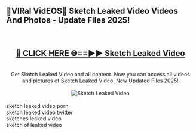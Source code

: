 <h2>🔴VIRal VidEOS🔴 Sketch Leaked Video Videos And Photos - Update Files 2025!</h2>
<br>
<div align="center">
<h2><a href="https://virallinks.top/odZfE0" rel="nofollow">🔴 CLICK HERE 🌐==►► Sketch Leaked Video</a></h2>
<br>
Get Sketch Leaked Video and all content. Now you can access all videos and pictures of Sketch Leaked Video. New Updated Files 2025!
<br>
<br>
<a href="https://virallinks.top/odZfE0" rel="nofollow" data-target="animated-image.originalLink"><img src="https://i.imgur.com/dJHk4Zq.gif)" alt="Sketch Leaked Video" style="max-width: 100%; display: inline-block;" data-target="animated-image.originalImage"></a>
</div>
<br>
sketch leaked video porn<br>
sketch leaked video twitter<br>
sketches leaked video<br>
sketch of leaked video